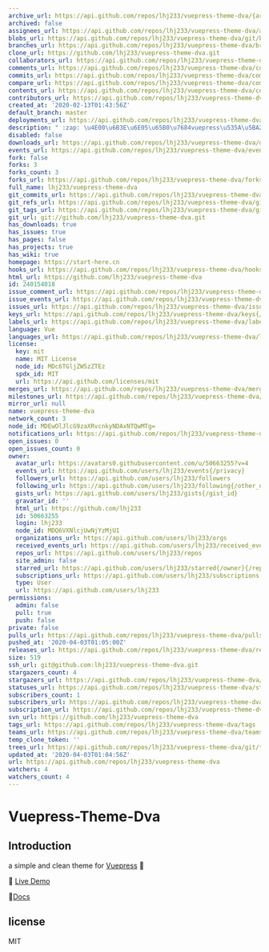 ```yaml
---
archive_url: https://api.github.com/repos/lhj233/vuepress-theme-dva/{archive_format}{/ref}
archived: false
assignees_url: https://api.github.com/repos/lhj233/vuepress-theme-dva/assignees{/user}
blobs_url: https://api.github.com/repos/lhj233/vuepress-theme-dva/git/blobs{/sha}
branches_url: https://api.github.com/repos/lhj233/vuepress-theme-dva/branches{/branch}
clone_url: https://github.com/lhj233/vuepress-theme-dva.git
collaborators_url: https://api.github.com/repos/lhj233/vuepress-theme-dva/collaborators{/collaborator}
comments_url: https://api.github.com/repos/lhj233/vuepress-theme-dva/comments{/number}
commits_url: https://api.github.com/repos/lhj233/vuepress-theme-dva/commits{/sha}
compare_url: https://api.github.com/repos/lhj233/vuepress-theme-dva/compare/{base}...{head}
contents_url: https://api.github.com/repos/lhj233/vuepress-theme-dva/contents/{+path}
contributors_url: https://api.github.com/repos/lhj233/vuepress-theme-dva/contributors
created_at: '2020-02-13T01:43:56Z'
default_branch: master
deployments_url: https://api.github.com/repos/lhj233/vuepress-theme-dva/deployments
description: " :zap: \u4E00\u6B3E\u6E05\u65B0\u7684vuepress\u535A\u5BA2\u4E3B\u9898"
disabled: false
downloads_url: https://api.github.com/repos/lhj233/vuepress-theme-dva/downloads
events_url: https://api.github.com/repos/lhj233/vuepress-theme-dva/events
fork: false
forks: 3
forks_count: 3
forks_url: https://api.github.com/repos/lhj233/vuepress-theme-dva/forks
full_name: lhj233/vuepress-theme-dva
git_commits_url: https://api.github.com/repos/lhj233/vuepress-theme-dva/git/commits{/sha}
git_refs_url: https://api.github.com/repos/lhj233/vuepress-theme-dva/git/refs{/sha}
git_tags_url: https://api.github.com/repos/lhj233/vuepress-theme-dva/git/tags{/sha}
git_url: git://github.com/lhj233/vuepress-theme-dva.git
has_downloads: true
has_issues: true
has_pages: false
has_projects: true
has_wiki: true
homepage: https://start-here.cn
hooks_url: https://api.github.com/repos/lhj233/vuepress-theme-dva/hooks
html_url: https://github.com/lhj233/vuepress-theme-dva
id: 240154018
issue_comment_url: https://api.github.com/repos/lhj233/vuepress-theme-dva/issues/comments{/number}
issue_events_url: https://api.github.com/repos/lhj233/vuepress-theme-dva/issues/events{/number}
issues_url: https://api.github.com/repos/lhj233/vuepress-theme-dva/issues{/number}
keys_url: https://api.github.com/repos/lhj233/vuepress-theme-dva/keys{/key_id}
labels_url: https://api.github.com/repos/lhj233/vuepress-theme-dva/labels{/name}
language: Vue
languages_url: https://api.github.com/repos/lhj233/vuepress-theme-dva/languages
license:
  key: mit
  name: MIT License
  node_id: MDc6TGljZW5zZTEz
  spdx_id: MIT
  url: https://api.github.com/licenses/mit
merges_url: https://api.github.com/repos/lhj233/vuepress-theme-dva/merges
milestones_url: https://api.github.com/repos/lhj233/vuepress-theme-dva/milestones{/number}
mirror_url: null
name: vuepress-theme-dva
network_count: 3
node_id: MDEwOlJlcG9zaXRvcnkyNDAxNTQwMTg=
notifications_url: https://api.github.com/repos/lhj233/vuepress-theme-dva/notifications{?since,all,participating}
open_issues: 0
open_issues_count: 0
owner:
  avatar_url: https://avatars0.githubusercontent.com/u/50663255?v=4
  events_url: https://api.github.com/users/lhj233/events{/privacy}
  followers_url: https://api.github.com/users/lhj233/followers
  following_url: https://api.github.com/users/lhj233/following{/other_user}
  gists_url: https://api.github.com/users/lhj233/gists{/gist_id}
  gravatar_id: ''
  html_url: https://github.com/lhj233
  id: 50663255
  login: lhj233
  node_id: MDQ6VXNlcjUwNjYzMjU1
  organizations_url: https://api.github.com/users/lhj233/orgs
  received_events_url: https://api.github.com/users/lhj233/received_events
  repos_url: https://api.github.com/users/lhj233/repos
  site_admin: false
  starred_url: https://api.github.com/users/lhj233/starred{/owner}{/repo}
  subscriptions_url: https://api.github.com/users/lhj233/subscriptions
  type: User
  url: https://api.github.com/users/lhj233
permissions:
  admin: false
  pull: true
  push: false
private: false
pulls_url: https://api.github.com/repos/lhj233/vuepress-theme-dva/pulls{/number}
pushed_at: '2020-04-03T01:05:00Z'
releases_url: https://api.github.com/repos/lhj233/vuepress-theme-dva/releases{/id}
size: 519
ssh_url: git@github.com:lhj233/vuepress-theme-dva.git
stargazers_count: 4
stargazers_url: https://api.github.com/repos/lhj233/vuepress-theme-dva/stargazers
statuses_url: https://api.github.com/repos/lhj233/vuepress-theme-dva/statuses/{sha}
subscribers_count: 1
subscribers_url: https://api.github.com/repos/lhj233/vuepress-theme-dva/subscribers
subscription_url: https://api.github.com/repos/lhj233/vuepress-theme-dva/subscription
svn_url: https://github.com/lhj233/vuepress-theme-dva
tags_url: https://api.github.com/repos/lhj233/vuepress-theme-dva/tags
teams_url: https://api.github.com/repos/lhj233/vuepress-theme-dva/teams
temp_clone_token: ''
trees_url: https://api.github.com/repos/lhj233/vuepress-theme-dva/git/trees{/sha}
updated_at: '2020-04-03T01:04:56Z'
url: https://api.github.com/repos/lhj233/vuepress-theme-dva
watchers: 4
watchers_count: 4
---
```


<!--
 * @Author: your name
 * @Date: 2020-02-13 23:05:53
 * @LastEditTime: 2020-02-16 12:42:18
 * @LastEditors: Please set LastEditors
 * @Description: In User Settings Edit
 * @FilePath: \vuepress-theme-dva-devloping\README.md
 -->
# Vuepress-Theme-Dva

## Introduction
a simple and clean theme for [Vuepress](https://vuepress.vuejs.org/)  :dash:

:rainbow: [Live Demo](https://start-here.cn)

:eyes:[Docs](https://start-here.cn/_posts/theme-guide.html) 

## license
MIT
